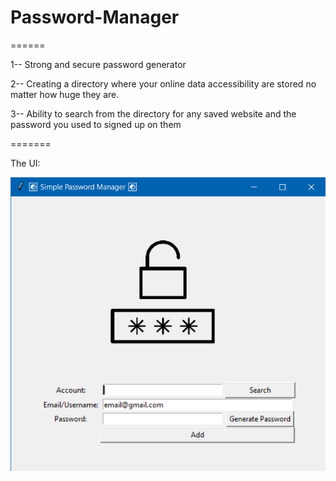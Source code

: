 # Password-Manager
======

1-- Strong and secure password generator 

2-- Creating a directory where your online data accessibility are stored no matter how huge they are. 

3-- Ability to search from the directory for any saved website and the password you used to signed up on them

=======


The UI:

![Password-Manager-UI](https://github.com/ValaskaGergo/Password-Manager/blob/main/Password-Manager/screen.png)
